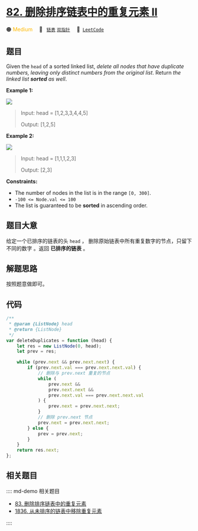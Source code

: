 # [82. 删除排序链表中的重复元素 II](https://leetcode.com/problems/remove-duplicates-from-sorted-list-ii)

🟠 <font color=#ffb800>Medium</font>&emsp; 🔖&ensp; [`链表`](/leetcode/outline/tag/linked-list.md) [`双指针`](/leetcode/outline/tag/two-pointers.md)&emsp; 🔗&ensp;[`LeetCode`](https://leetcode.com/problems/remove-duplicates-from-sorted-list-ii/)

## 题目

Given the `head` of a sorted linked list, _delete all nodes that have duplicate numbers, leaving only distinct numbers from the original list_.
Return _the linked list **sorted** as well_.

**Example 1:**

![](https://assets.leetcode.com/uploads/2021/01/04/linkedlist1.jpg)

> Input: head = [1,2,3,3,4,4,5]
>
> Output: [1,2,5]

**Example 2:**

![](https://assets.leetcode.com/uploads/2021/01/04/linkedlist2.jpg)

> Input: head = [1,1,1,2,3]
>
> Output: [2,3]

**Constraints:**

- The number of nodes in the list is in the range `[0, 300]`.
- `-100 <= Node.val <= 100`
- The list is guaranteed to be **sorted** in ascending order.

## 题目大意

给定一个已排序的链表的头 `head` ， 删除原始链表中所有重复数字的节点，只留下不同的数字 。返回 **已排序的链表** 。

## 解题思路

按照题意做即可。

## 代码

```javascript
/**
 * @param {ListNode} head
 * @return {ListNode}
 */
var deleteDuplicates = function (head) {
	let res = new ListNode(0, head);
	let prev = res;

	while (prev.next && prev.next.next) {
		if (prev.next.val === prev.next.next.val) {
			// 删除与 prev.next 重复的节点
			while (
				prev.next &&
				prev.next.next &&
				prev.next.val === prev.next.next.val
			) {
				prev.next = prev.next.next;
			}
			// 删除 prev.next 节点
			prev.next = prev.next.next;
		} else {
			prev = prev.next;
		}
	}
	return res.next;
};
```

## 相关题目

:::: md-demo 相关题目
- [83. 删除排序链表中的重复元素](./0083.md)
- [1836. 从未排序的链表中移除重复元素](https://leetcode.com/problems/remove-duplicates-from-an-unsorted-linked-list)

::::
